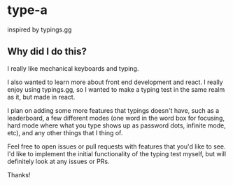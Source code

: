 # type-a

inspired by typings.gg

## Why did I do this?

I really like mechanical keyboards and typing.

I also wanted to learn more about front end development and react. I really enjoy using
typings.gg, so I wanted to make a typing test in the same realm as it, but made in
react.

I plan on adding some more features that typings doesn't have, such as a leaderboard, a few different
modes (one word in the word box for focusing, hard mode where what you type shows up as password dots, infinite mode, etc),
and any other things that I thing of.

Feel free to open issues or pull requests with features that you'd like to see. I'd like to implement the initial functionality
of the typing test myself, but will definitely look at any issues or PRs.

Thanks!
